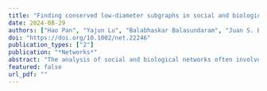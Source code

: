 ```yaml
---
title: "Finding conserved low-diameter subgraphs in social and biological networks"
date: 2024-08-29
authors: ["Hao Pan", "Yajun Lu", "Balabhaskar Balasundaram", "Juan S. Borrero"]
doi: "https://doi.org/10.1002/net.22246"
publication_types: ["2"]
publication: "*Networks*"
abstract: "The analysis of social and biological networks often involves modeling clusters of interest as _cliques_ or their graph-theoretic generalizations. The _$k$-club model, which relaxes the requirement of pairwise adjacency in a clique to length-bound-ed paths inside the cluster, has been used to model cohesive subgroups in social networks and functional modules or complexes in biological networks. However, if the graphs are time-varying, or if they change under different conditions, we may be interested in clusters that preserve their property over time or under changes in conditions. To model such  clusters that are conserved in a collection of graphs, we consider a _cross-graph $k$-club_ model, a subset of nodes that forms a $k$-club in every graph in the collection. In this paper, we consider the canonical optimization problem of finding a cross-graph $k$-club of maximum cardinality in a graph collection.  We develop  integer programming approaches to solve this problem. Specifically, we introduce strengthened formulations, valid inequalities, and branch-and-cut algorithms based on delayed constraint generation. The results of our computational study indicate the significant benefits of using the approaches we introduce."
featured: false
url_pdf: ""
---
```

